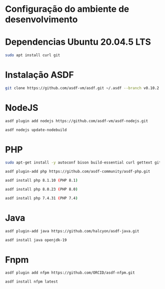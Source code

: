# Configuração do ambiente de desenvolvimento

# Dependencias Ubuntu 20.04.5 LTS

```bash
sudo apt install curl git
```

# Instalação ASDF

```bash
git clone https://github.com/asdf-vm/asdf.git ~/.asdf --branch v0.10.2
```

# NodeJS

```bash
asdf plugin add nodejs https://github.com/asdf-vm/asdf-nodejs.git
```

```bash
asdf nodejs update-nodebuild
```


# PHP

```bash
sudo apt-get install -y autoconf bison build-essential curl gettext git libgd-dev libcurl4-openssl-dev libedit-dev libicu-dev libjpeg-dev libmysqlclient-dev libonig-dev libpng-dev libpq-dev libreadline-dev libsqlite3-dev libssl-dev libxml2-dev libzip-dev openssl pkg-config re2c zlib1g-dev
```

```bash
asdf plugin-add php https://github.com/asdf-community/asdf-php.git
```

```bash
asdf install php 8.1.10 (PHP 8.1)
```

```bash
asdf install php 8.0.23 (PHP 8.0)
```

```bash
asdf install php 7.4.31 (PHP 7.4)
```

# Java

```bash
asdf plugin-add java https://github.com/halcyon/asdf-java.git
```

```bash
asdf install java openjdk-19
```

# Fnpm

```bash
asdf plugin add nfpm https://github.com/ORCID/asdf-nfpm.git
```

```bash
asdf install nfpm latest
```
